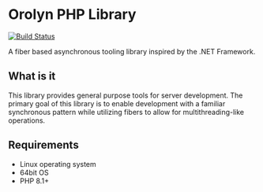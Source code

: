 Orolyn PHP Library
==================

[![Build Status](https://travis-ci.org/orolyn/orolyn.svg?branch=master)](https://travis-ci.org/orolyn/orolyn)

A fiber based asynchronous tooling library inspired by the .NET Framework.

What is it
----------

This library provides general purpose tools for server development. The primary goal of this library is to enable
development with a familiar synchronous pattern while utilizing fibers to allow for multithreading-like operations.

Requirements
------------

- Linux operating system
- 64bit OS
- PHP 8.1+
